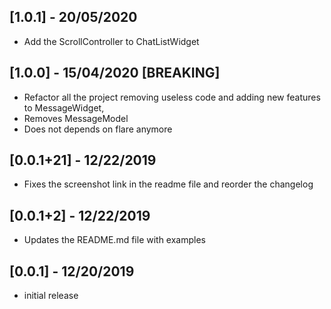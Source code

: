 ## [1.0.1] - 20/05/2020

* Add the ScrollController to ChatListWidget

## [1.0.0] - 15/04/2020 [BREAKING]

* Refactor all the project removing useless code and adding new features to MessageWidget,
* Removes MessageModel
* Does not depends on flare anymore


## [0.0.1+21] - 12/22/2019

* Fixes the screenshot link in the readme file and reorder the changelog


## [0.0.1+2] - 12/22/2019

* Updates the README.md file with examples


## [0.0.1] - 12/20/2019

* initial release

